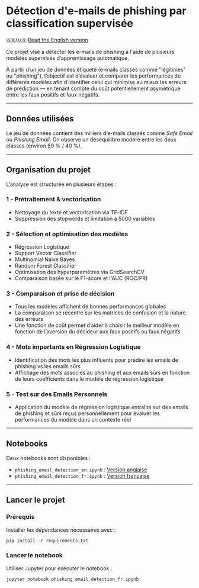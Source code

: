 # Détection d'e-mails de phishing par classification supervisée

🇬🇧/🇺🇸 [Read the English version](README.md)

Ce projet vise à détecter les e-mails de phishing à l'aide de plusieurs modèles supervisés d’apprentissage automatique.

À partir d’un jeu de données étiqueté (e-mails classés comme "légitimes" ou "phishing"), l’objectif est d’évaluer et comparer les performances de différents modèles afin d’identifier celui qui minimise au mieux les erreurs de prédiction — en tenant compte du coût potentiellement asymétrique entre les faux positifs et faux négatifs.

---

## Données utilisées

Le jeu de données contient des milliers d’e-mails classés comme *Safe Email* ou *Phishing Email*. On observe un déséquilibre modéré entre les deux classes (environ 60 % / 40 %).

---

## Organisation du projet

L’analyse est structurée en plusieurs étapes :

### 1 - Prétraitement & vectorisation

- Nettoyage du texte et vectorisation via TF-IDF  
- Suppression des stopwords et limitation à 5000 variables  

### 2 - Sélection et optimisation des modèles

- Régression Logistique  
- Support Vector Classifier  
- Multinomial Naive Bayes  
- Random Forest Classifier  
- Optimisation des hyperparamètres via GridSearchCV  
- Comparaison basée sur le F1-score et l'AUC (ROC/PR)

### 3 - Comparaison et prise de décision

- Tous les modèles affichent de bonnes performances globales  
- La comparaison se recentre sur les matrices de confusion et la nature des erreurs  
- Une fonction de coût permet d’aider à choisir le meilleur modèle en fonction de l’aversion du décideur aux faux positifs ou faux négatifs  

### 4 - Mots importants en Régression Logistique

- Identification des mots les plus influents pour prédire les emails de phishing vs les emails sûrs
- Affichage des mots associés au phishing et aux emails sûrs en fonction de leurs coefficients dans le modèle de régression logistique

### 5 - Test sur des Emails Personnels

- Application du modèle de régression logistique entraîné sur des emails de phishing et sûrs reçus personnellement pour évaluer les performances du modèle dans un contexte réel

---

## Notebooks

Deux notebooks sont disponibles :

* `phishing_email_detection_en.ipynb` : [Version anglaise](phishing_email_detection_en.ipynb)  
* `phishing_email_detection_fr.ipynb` : [Version française](phishing_email_detection_fr.ipynb)  

---

## Lancer le projet

### Prérequis

Installer les dépendances nécessaires avec :

```pip install -r requirements.txt```

### Lancer le notebook

Utiliser Jupyter pour exécuter le notebook :

```jupyter notebook phishing_email_detection_fr.ipynb```
